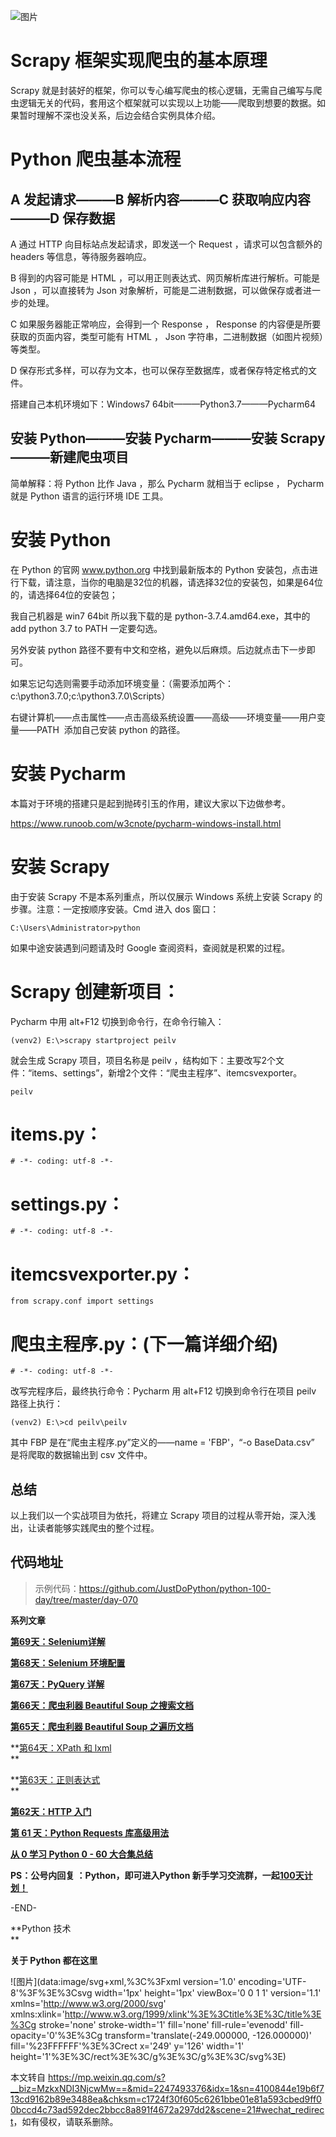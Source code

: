 ![图片](https://mmbiz.qpic.cn/mmbiz_jpg/SAy0yVjKWywF1B2sqROJSwGqkBTnf3iaCY0NicU3iaflojDougbyrWHezpZkPo7ViaglL4pQgXEANKZGRsts1PA2TQ/640?wx_fmt=jpeg&wxfrom=5&wx_lazy=1&wx_co=1)

Scrapy 框架实现爬虫的基本原理
==================

Scrapy 就是封装好的框架，你可以专心编写爬虫的核心逻辑，无需自己编写与爬虫逻辑无关的代码，套用这个框架就可以实现以上功能——爬取到想要的数据。如果暂时理解不深也没关系，后边会结合实例具体介绍。

Python 爬虫基本流程
=============

A 发起请求———B 解析内容———C 获取响应内容———D 保存数据
-----------------------------------

A 通过 HTTP 向目标站点发起请求，即发送一个 Request ，请求可以包含额外的 headers 等信息，等待服务器响应。

B 得到的内容可能是 HTML ，可以用正则表达式、网页解析库进行解析。可能是 Json ，可以直接转为 Json 对象解析，可能是二进制数据，可以做保存或者进一步的处理。

C 如果服务器能正常响应，会得到一个 Response ， Response 的内容便是所要获取的页面内容，类型可能有 HTML ， Json 字符串，二进制数据（如图片视频）等类型。

D 保存形式多样，可以存为文本，也可以保存至数据库，或者保存特定格式的文件。

搭建自己本机环境如下：Windows7 64bit———Python3.7———Pycharm64

安装 Python———安装 Pycharm———安装 Scrapy———新建爬虫项目
-------------------------------------------

简单解释：将 Python 比作 Java ，那么 Pycharm 就相当于 eclipse ， Pycharm 就是 Python 语言的运行环境 IDE 工具。

安装 Python
=========

在 Python 的官网 www.python.org 中找到最新版本的 Python 安装包，点击进行下载，请注意，当你的电脑是32位的机器，请选择32位的安装包，如果是64位的，请选择64位的安装包；

我自己机器是 win7 64bit 所以我下载的是 python-3.7.4.amd64.exe，其中的 add python 3.7 to PATH 一定要勾选。

另外安装 python 路径不要有中文和空格，避免以后麻烦。后边就点击下一步即可。

如果忘记勾选则需要手动添加环境变量：（需要添加两个：c:\\python3.7.0;c:\\python3.7.0\\Scripts）

右键计算机——点击属性——点击高级系统设置——高级——环境变量——用户变量——PATH  添加自己安装 python 的路径。

安装 Pycharm
==========

本篇对于环境的搭建只是起到抛砖引玉的作用，建议大家以下边做参考。

https://www.runoob.com/w3cnote/pycharm-windows-install.html

安装 Scrapy
=========

由于安装 Scrapy 不是本系列重点，所以仅展示 Windows 系统上安装 Scrapy 的步骤。注意：一定按顺序安装。Cmd 进入 dos 窗口：

```
C:\Users\Administrator>python
```

如果中途安装遇到问题请及时 Google 查阅资料，查阅就是积累的过程。

Scrapy 创建新项目：
=============

Pycharm 中用 alt+F12 切换到命令行，在命令行输入：

```
(venv2) E:\>scrapy startproject peilv
```

就会生成 Scrapy 项目，项目名称是 peilv ，结构如下：主要改写2个文件：“items、settings”，新增2个文件：“爬虫主程序”、itemcsvexporter。

```
peilv
```

items.py：
=========

```
# -*- coding: utf-8 -*-
```

settings.py：
============

```
# -*- coding: utf-8 -*-
```

itemcsvexporter.py：
===================

```
from scrapy.conf import settings
```

爬虫主程序.py：(下一篇详细介绍)
==================

```
# -*- coding: utf-8 -*-
```

改写完程序后，最终执行命令：Pycharm 用 alt+F12 切换到命令行在项目 peilv 路径上执行：

```
(venv2) E:\>cd peilv\peilv 
```

其中 FBP 是在“爬虫主程序.py”定义的——name = 'FBP'，“-o BaseData.csv” 是将爬取的数据输出到 csv 文件中。

总结
--

以上我们以一个实战项目为依托，将建立 Scrapy 项目的过程从零开始，深入浅出，让读者能够实践爬虫的整个过程。

代码地址
----

> 示例代码：https://github.com/JustDoPython/python-100-day/tree/master/day-070

  

**系列文章**

**[第69天：Selenium详解](http://mp.weixin.qq.com/s?__biz=MzU1NDk2MzQyNg==&mid=2247484091&idx=1&sn=f8bd237496d39835969e5f7c610e2f21&chksm=fbdada36ccad5320602d87f8866d52e5cb38959e2447196635fd813e99c631ff71002d23d195&scene=21#wechat_redirect)**

**[第68天：Selenium 环境配置](http://mp.weixin.qq.com/s?__biz=MzU1NDk2MzQyNg==&mid=2247484085&idx=1&sn=b8f1738d2650f73fa3810b5b8a54e4ac&chksm=fbdada38ccad532e1c066fe513802b5e33d5c5f1fb78e0b12703787fa9ae8498112af6d5d985&scene=21#wechat_redirect)**

**[第67天：PyQuery 详解](http://mp.weixin.qq.com/s?__biz=MzU1NDk2MzQyNg==&mid=2247484078&idx=1&sn=c144047aab43206123682156295cd717&chksm=fbdada23ccad5335c6001a2a1e20f0bdffb59fdebb366b1cbe9217af8b2fbd91dc07541b43c2&scene=21#wechat_redirect)**  

**[第66天：爬虫利器 Beautiful Soup 之搜索文档](http://mp.weixin.qq.com/s?__biz=MzU1NDk2MzQyNg==&mid=2247484074&idx=1&sn=b5fb525981319cbf6557a60599440b99&chksm=fbdada27ccad53316c0c7c8e230082c627adc1121cd6890a16ee6a15871d8cde717ef4805313&scene=21#wechat_redirect)**

**[第65天：爬虫利器 Beautiful Soup 之遍历文档](http://mp.weixin.qq.com/s?__biz=MzU1NDk2MzQyNg==&mid=2247484070&idx=1&sn=5ee609ecd7ed2f1545c0dd9ab60a2bbc&chksm=fbdada2bccad533d8920853d851c802a088744c4c867352e03a178d3b812ddf1e8c20730b675&scene=21#wechat_redirect)**

**[第64天：XPath 和 lxml](http://mp.weixin.qq.com/s?__biz=MzU1NDk2MzQyNg==&mid=2247484066&idx=1&sn=007c09d8178afce051e0ad787191d0dd&chksm=fbdada2fccad53394641c189c51a183d9621bc88d6bd027920115d1602ba7e41baa616b7b2f1&scene=21#wechat_redirect)  
**

**[第63天：正则表达式](http://mp.weixin.qq.com/s?__biz=MzU1NDk2MzQyNg==&mid=2247484062&idx=1&sn=2596dbedf36369cb4c8aa9351d4b2c71&chksm=fbdada13ccad5305afdb419ad7cd3fc333b346e5f3587bd3a174aebcecd58bf6f8e0d9f213ac&scene=21#wechat_redirect)  
**

**[第62天：HTTP 入门](http://mp.weixin.qq.com/s?__biz=MzU1NDk2MzQyNg==&mid=2247484058&idx=1&sn=57e9525fe40a83de9c0cd29809d160b0&chksm=fbdada17ccad53017f73d69b4f031f7b1d7adca993f93b332ec8f4708434b9b7ae70a55d151b&scene=21#wechat_redirect)**

**[第 61 天：Python Requests 库高级用法](http://mp.weixin.qq.com/s?__biz=MzU1NDk2MzQyNg==&mid=2247484049&idx=1&sn=c260f993dab358370904531a9fffb010&chksm=fbdada1cccad530acf3a2cba5de5fcd3543670d1576ed957c7e47ac2c7178a0d24b830a90490&scene=21#wechat_redirect)**

**[从 0 学习 Python 0 - 60 大合集总结](http://mp.weixin.qq.com/s?__biz=MzU1NDk2MzQyNg==&mid=2247484049&idx=2&sn=26f28abcdefd030f2fc294f9cca9d140&chksm=fbdada1cccad530a4b619aa4cc2ea75886d02aa0b2d244029e2ac2cffd67e284ea13494c0ed8&scene=21#wechat_redirect)**

  

**PS：**公号内回复 ：Python，即可进入Python 新手学习交流群，一起**[100天计划！](http://mp.weixin.qq.com/s?__biz=MzU1NDk2MzQyNg==&mid=2247483671&idx=1&sn=2dc45e9363f86a6938b0c30da0b2a0ba&chksm=fbdad99accad508c083bfa72007b30d6a13a22b4a3c035c4c38bd7c9bb7da46aa42d93c5e14d&scene=21#wechat_redirect)**

\-END-  

**Python 技术  
**

****关于 Python 都在这里****

  

![图片](data:image/svg+xml,%3C%3Fxml version='1.0' encoding='UTF-8'%3F%3E%3Csvg width='1px' height='1px' viewBox='0 0 1 1' version='1.1' xmlns='http://www.w3.org/2000/svg' xmlns:xlink='http://www.w3.org/1999/xlink'%3E%3Ctitle%3E%3C/title%3E%3Cg stroke='none' stroke-width='1' fill='none' fill-rule='evenodd' fill-opacity='0'%3E%3Cg transform='translate(-249.000000, -126.000000)' fill='%23FFFFFF'%3E%3Crect x='249' y='126' width='1' height='1'%3E%3C/rect%3E%3C/g%3E%3C/g%3E%3C/svg%3E)

本文转自 <https://mp.weixin.qq.com/s?__biz=MzkxNDI3NjcwMw==&mid=2247493376&idx=1&sn=4100844e19b6f713cd9162b89e3488ea&chksm=c1724f30f605c6261bbe01e81a593cbed9ff00bccd4c73ad592dec2bbcc8a891f4672a297dd2&scene=21#wechat_redirect>，如有侵权，请联系删除。